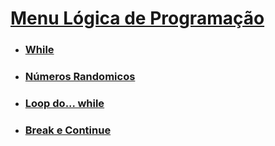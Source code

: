   

# [Menu Lógica de Programação](../menu_logica-programacao.md)

- ### [While](while.md)

- ### [Números Randomicos](numeros-randomicos.md)

- ### [Loop do... while](loop_do-while.md)

- ### [Break e Continue](break-continue.md)